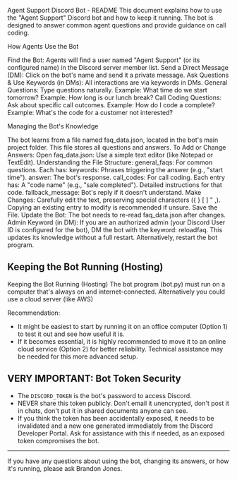Agent Support Discord Bot - README
This document explains how to use the "Agent Support" Discord bot and how to keep it running. The bot is designed to answer common agent questions and provide guidance on call coding.

How Agents Use the Bot

Find the Bot: Agents will find a user named "Agent Support" (or its configured name) in the Discord server member list.
Send a Direct Message (DM): Click on the bot's name and send it a private message.
Ask Questions & Use Keywords (in DMs): All interactions are via keywords in DMs.
General Questions: Type questions naturally.
Example: What time do we start tomorrow?
Example: How long is our lunch break?
Call Coding Questions: Ask about specific call outcomes.
Example: How do I code a complete?
Example: What's the code for a customer not interested?

Managing the Bot's Knowledge 

The bot learns from a file named faq_data.json, located in the bot's main project folder. This file stores all questions and answers.
To Add or Change Answers:
Open faq_data.json: Use a simple text editor (like Notepad or TextEdit).
Understanding the File Structure:
general_faqs: For common questions. Each has:
keywords: Phrases triggering the answer (e.g., "start time").
answer: The bot's response.
call_codes: For call coding. Each entry has:
A "code name" (e.g., "sale completed").
Detailed instructions for that code.
fallback_message: Bot's reply if it doesn't understand.
Make Changes: Carefully edit the text, preserving special characters ({ } [ ] " ,). Copying an existing entry to modify is recommended if unsure.
Save the File.
Update the Bot:
The bot needs to re-read faq_data.json after changes.
Admin Keyword (in DM): If you are an authorized admin (your Discord User ID is configured for the bot), DM the bot with the keyword: reloadfaq. This updates its knowledge without a full restart.
Alternatively, restart the bot program.

## Keeping the Bot Running (Hosting)

Keeping the Bot Running (Hosting)
The bot program (bot.py) must run on a computer that's always on and internet-connected. Alternatively you could use a cloud server (like AWS)

Recommendation:
-   It might be easiest to start by running it on an office computer (Option 1) to test it out and see how useful it is.
-   If it becomes essential, it is highly recommended to move it to an online cloud service (Option 2) for better reliability. Technical assistance may be needed for this more advanced setup.

## VERY IMPORTANT: Bot Token Security

-   The `DISCORD_TOKEN` is the bot's password to access Discord.
-   NEVER share this token publicly. Don't email it unencrypted, don't post it in chats, don't put it in shared documents anyone can see.
-   If you think the token has been accidentally exposed, it needs to be invalidated and a new one generated immediately from the Discord Developer Portal. Ask for assistance with this if needed, as an exposed token compromises the bot.

---
If you have any questions about using the bot, changing its answers, or how it's running, please ask Brandon Jones.
